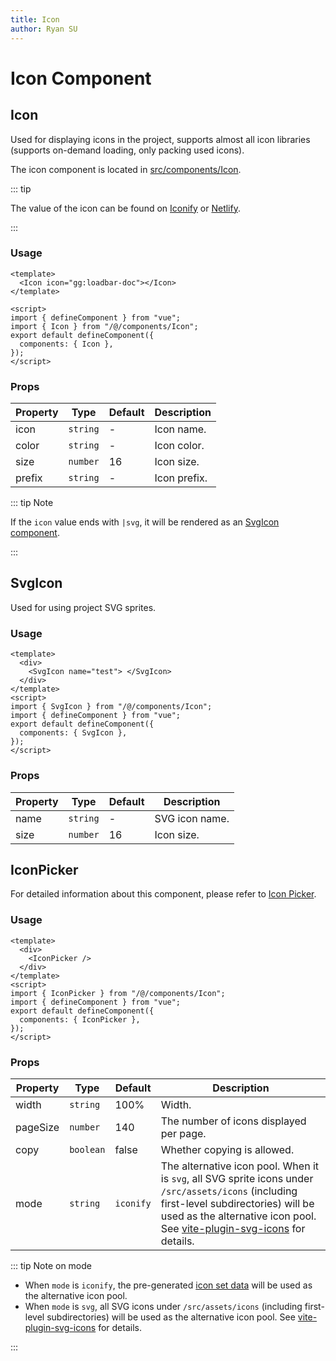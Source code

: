 ```yaml
---
title: Icon
author: Ryan SU
---
```


# Icon Component

## Icon

Used for displaying icons in the project, supports almost all icon libraries (supports on-demand loading, only packing used icons).

The icon component is located in [src/components/Icon](https://github.com/vbenjs/vue-vben-admin/tree/main/src/components/Icon).

::: tip

The value of the icon can be found on [Iconify](https://iconify.design) or [Netlify](https://icones.netlify.app/collection/ant-design).

:::

### Usage

```vue
<template>
  <Icon icon="gg:loadbar-doc"></Icon>
</template>

<script>
import { defineComponent } from "vue";
import { Icon } from "/@/components/Icon";
export default defineComponent({
  components: { Icon },
});
</script>
```

### Props

| Property | Type     | Default | Description  |
| -------- | -------- | ------- | ------------ |
| icon     | `string` | -       | Icon name.   |
| color    | `string` | -       | Icon color.  |
| size     | `number` | 16      | Icon size.   |
| prefix   | `string` | -       | Icon prefix. |

::: tip Note

If the `icon` value ends with `|svg`, it will be rendered as an [SvgIcon component](#SvgIcon).

:::

## SvgIcon

Used for using project SVG sprites.

### Usage

```vue
<template>
  <div>
    <SvgIcon name="test"> </SvgIcon>
  </div>
</template>
<script>
import { SvgIcon } from "/@/components/Icon";
import { defineComponent } from "vue";
export default defineComponent({
  components: { SvgIcon },
});
</script>
```

### Props

| Property | Type     | Default | Description    |
| -------- | -------- | ------- | -------------- |
| name     | `string` | -       | SVG icon name. |
| size     | `number` | 16      | Icon size.     |

## IconPicker

For detailed information about this component, please refer to [Icon Picker](../dep/icon.html#icon-picker).

### Usage

```vue
<template>
  <div>
    <IconPicker />
  </div>
</template>
<script>
import { IconPicker } from "/@/components/Icon";
import { defineComponent } from "vue";
export default defineComponent({
  components: { IconPicker },
});
</script>
```

### Props

| Property | Type      | Default   | Description                                                                                                                                                                                                                                                                                                             |
| -------- | --------- | --------- | ----------------------------------------------------------------------------------------------------------------------------------------------------------------------------------------------------------------------------------------------------------------------------------------------------------------------- |
| width    | `string`  | 100%      | Width.                                                                                                                                                                                                                                                                                                                  |
| pageSize | `number`  | 140       | The number of icons displayed per page.                                                                                                                                                                                                                                                                                 |
| copy     | `boolean` | false     | Whether copying is allowed.                                                                                                                                                                                                                                                                                             |
| mode     | `string`  | `iconify` | The alternative icon pool. When it is `svg`, all SVG sprite icons under `/src/assets/icons` (including first-level subdirectories) will be used as the alternative icon pool. See [vite-plugin-svg-icons](https://github.com/vbenjs/vite-plugin-svg-icons/blob/main/README.zh_CN.md#vite-plugin-svg-icons) for details. |

::: tip Note on mode

- When `mode` is `iconify`, the pre-generated [icon set data](../dep/icon.html#icon-set-pre-generation) will be used as the alternative icon pool.
- When `mode` is `svg`, all SVG icons under `/src/assets/icons` (including first-level subdirectories) will be used as the alternative icon pool. See [vite-plugin-svg-icons](https://github.com/vbenjs/vite-plugin-svg-icons/blob/main/README.md#vite-plugin-svg-icons) for details.

:::
